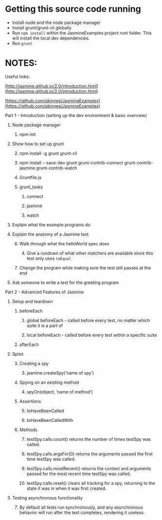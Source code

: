 # Getting this source code running

*  Install node and the node package manager
*  Install grunt/grunt-cli globally
*  Run `npm install` within the JasmineExamples project root folder. This will install the local dev dependencies.
*  Run `grunt`

# NOTES:

Useful links:

[http://jasmine.github.io/2.0/introduction.html](http://jasmine.github.io/2.0/introduction.html)

[https://github.com/akinnee/JasmineExamples](https://github.com/akinnee/JasmineExamples)

Part 1 - Introduction (setting up the dev environment & basic overview)

1. Node package manager

   1. npm init

2. Show how to set up grunt

   2. npm install -g grunt grunt-cli

   3. npm install --save-dev grunt grunt-contrib-connect grunt-contrib-jasmine grunt-contrib-watch

   4. Gruntfile.js

   5. grunt_tasks

       1. connect

       2. jasmine

       3. watch

3. Explain what the example programs do

4. Explain the anatomy of a Jasmine test

   6. Walk through what the helloWorld spec does

       4. Give a rundown of what other matchers are available since this test only uses `toEqual`

   7. Change the program while making sure the test still passes at the end

5. Ask someone to write a test for the greeting program

Part 2 - Advanced Features of Jasmine

1. Setup and teardown

   1. beforeEach 

       1. global beforeEach - called before every test, no matter which suite it is a part of

       2. local beforeEach - called before every test within a specific suite

   2. afterEach

2. Spies

   3. Creating a spy

       3. jasmine.createSpy(‘name of spy’)

   4. Spying on an existing method

       4. spyOn(object, ‘name of method’)

   5. Assertions

       5. toHaveBeenCalled

       6. toHaveBeenCalledWith

   6. Methods

       7. testSpy.calls.count() returns the number of times testSpy was called.

       8. testSpy.calls.argsFor(0) returns the arguments passed the first time testSpy was called.

       9. testSpy.calls.mostRecent() returns the context and arguments passed for the most recent time testSpy was called.

       10. testSpy.calls.reset() clears all tracking for a spy, returning to the state it was in when it was first created.

3. Testing asynchronous functionality

   7. By default all tests run synchronously, and any asynchronous behavior will run after the test completes, rendering it useless.
